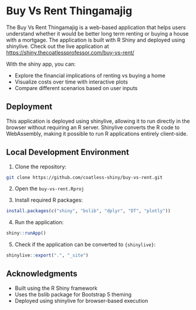 # Buy Vs Rent Thingamajig

The Buy Vs Rent Thingamajig is a web-based application that helps
users understand whether it would be better long term renting or buying a
house with a mortgage. The application is built with
R Shiny and deployed using shinylive. Check out the live application at
<https://shiny.thecoatlessprofessor.com/buy-vs-rent/>

With the shiny app, you can:

- Explore the financial implications of renting vs buying a home
- Visualize costs over time with interactive plots
- Compare different scenarios based on user inputs

## Deployment

This application is deployed using shinylive, allowing it to run directly in
the browser without requiring an R server. Shinylive converts the R code to 
WebAssembly, making it possible to run R applications entirely client-side.

## Local Development Environment

1. Clone the repository:

```bash
git clone https://github.com/coatless-shiny/buy-vs-rent.git
```

2. Open the `buy-vs-rent.Rproj`

3. Install required R packages:

```r
install.packages(c("shiny", "bslib", "dplyr", "DT", "plotly"))
```

4. Run the application:

```r
shiny::runApp()
```

5. Check if the application can be converted to `{shinylive}`:

```r
shinylive::export(".", "_site")
```

## Acknowledgments

- Built using the R Shiny framework
- Uses the bslib package for Bootstrap 5 theming
- Deployed using shinylive for browser-based execution
